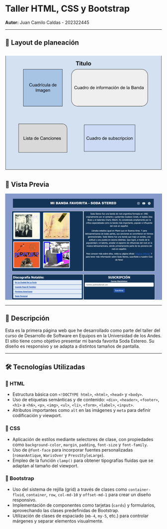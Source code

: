 # Taller HTML, CSS y Bootstrap  

**Autor:** Juan Camilo Caldas - 202322445  

---
## 📌 Layout de planeación  
![Vista previa](https://raw.githubusercontent.com/jcamilc17/Taller_HTMLCSSBootstrap/main/Layout_Pagina.png)  
---

## 📌 Vista Previa  
![Vista previa](https://raw.githubusercontent.com/jcamilc17/Taller_HTMLCSSBootstrap/main/Imagen_Pagina.png)  

---

## 📖 Descripción  
Esta es la primera página web que he desarrollado como parte del taller del curso de Desarrollo de Software en Equipos en la Universidad de los Andes.  
El sitio tiene como objetivo presentar mi banda favorita Soda Estereo.
Su diseño es responsivo y se adapta a distintos tamaños de pantalla.  

---

## 🛠 Tecnologías Utilizadas  

### 🔹 HTML  
- Estructura básica con `<!DOCTYPE html>`, `<html>`, `<head>` y `<body>`.  
- Uso de etiquetas semánticas y de contenido: `<div>`, `<header>`, `<footer>`, `<h1>` a `<h6>`, `<p>`, `<img>`, `<ul>`, `<li>`, `<form>`, `<label>`, `<input>`.  
- Atributos importantes como `alt` en las imágenes y `meta` para definir codificación y viewport.  

### 🔹 CSS  
- Aplicación de estilos mediante selectores de clase, con propiedades como `background-color`, `margin`, `padding`, `font-size` y `font-family`.  
- Uso de `@font-face` para incorporar fuentes personalizadas (`romanAntique`, `WarisOver` y `PressStyleLarge`).  
- Empleo de la función `clamp()` para obtener tipografías fluidas que se adaptan al tamaño del viewport.  

### 🔹 Bootstrap  
- Uso del sistema de rejilla (grid) a través de clases como `container-fluid`, `container`, `row`, `col-md-10` y `offset-md-1` para crear un diseño responsivo.  
- Implementación de componentes como tarjetas (`cards`) y formularios, aprovechando las clases predefinidas de Bootstrap.  
- Utilización de clases de espaciado (`mb-4`, `my-5`, etc.) para controlar márgenes y separar elementos visualmente.  

